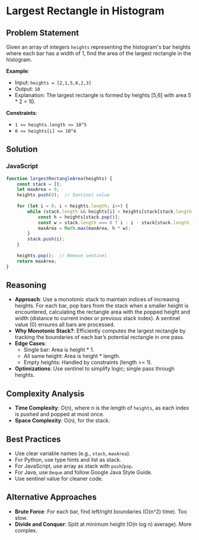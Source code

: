 # Largest Rectangle in Histogram

## Problem Statement
Given an array of integers `heights` representing the histogram's bar heights where each bar has a width of 1, find the area of the largest rectangle in the histogram.

**Example**:
- Input: `heights = [2,1,5,6,2,3]`
- Output: `10`
- Explanation: The largest rectangle is formed by heights [5,6] with area 5 * 2 = 10.

**Constraints**:
- `1 <= heights.length <= 10^5`
- `0 <= heights[i] <= 10^4`

## Solution

### JavaScript
```javascript
function largestRectangleArea(heights) {
    const stack = [];
    let maxArea = 0;
    heights.push(0);  // Sentinel value
    
    for (let i = 0; i < heights.length; i++) {
        while (stack.length && heights[i] < heights[stack[stack.length - 1]]) {
            const h = heights[stack.pop()];
            const w = stack.length === 0 ? i : i - stack[stack.length - 1] - 1;
            maxArea = Math.max(maxArea, h * w);
        }
        stack.push(i);
    }
    
    heights.pop();  // Remove sentinel
    return maxArea;
}
```

## Reasoning
- **Approach**: Use a monotonic stack to maintain indices of increasing heights. For each bar, pop bars from the stack when a smaller height is encountered, calculating the rectangle area with the popped height and width (distance to current index or previous stack index). A sentinel value (0) ensures all bars are processed.
- **Why Monotonic Stack?**: Efficiently computes the largest rectangle by tracking the boundaries of each bar’s potential rectangle in one pass.
- **Edge Cases**:
  - Single bar: Area is height * 1.
  - All same height: Area is height * length.
  - Empty heights: Handled by constraints (length >= 1).
- **Optimizations**: Use sentinel to simplify logic; single pass through heights.

## Complexity Analysis
- **Time Complexity**: O(n), where n is the length of `heights`, as each index is pushed and popped at most once.
- **Space Complexity**: O(n), for the stack.

## Best Practices
- Use clear variable names (e.g., `stack`, `maxArea`).
- For Python, use type hints and list as stack.
- For JavaScript, use array as stack with `push`/`pop`.
- For Java, use `Deque` and follow Google Java Style Guide.
- Use sentinel value for cleaner code.

## Alternative Approaches
- **Brute Force**: For each bar, find left/right boundaries (O(n^2) time). Too slow.
- **Divide and Conquer**: Split at minimum height (O(n log n) average). More complex.